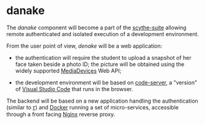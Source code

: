 # danake

The *danake* component will become a part of the [scythe-suite](https://github.com/scythe-suite/) allowing remote authenticated and isolated execution of a development environment.

From the user point of view, *denake* will be a web application:

* the authentication will require the student to upload a snapshot of her face taken beside a photo ID; the picture will be obtained using the widely supported [MediaDevices](https://developer.mozilla.org/en-US/docs/Web/API/MediaDevices) Web API;

* the development environment will be based on [code-server](https://github.com/cdr/code-server), a "version" of [Visual Studio Code](https://code.visualstudio.com/) that runs in the browser.


The backend will be based on a new application handling the authentication (similar to [𝜏](https://github.com/mapio/tau)) and [Docker](https://www.docker.com/) running a set of micro-services, accessible through a front facing [Nginx](https://www.nginx.com/) reverse proxy.